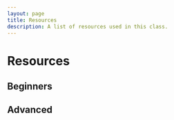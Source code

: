 ```yaml
---
layout: page
title: Resources
description: A list of resources used in this class.
---
```


# Resources

## Beginners

## Advanced